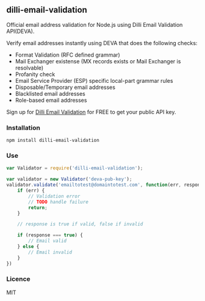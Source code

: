 ## dilli-email-validation

Official email address validation for Node.js using Dilli Email Validation API(DEVA).

Verify email addresses instantly using DEVA that does the following checks:
- Format Validation (RFC defined grammar)
- Mail Exchanger existense (MX records exists or Mail Exchanger is resolvable)
- Profanity check
- Email Service Provider (ESP) specific local-part grammar rules
- Disposable/Temporary email addresses
- Blacklisted email addresses
- Role-based email addresses

Sign up for [Dilli Email Validation](https://www.dillilabs.com/products/email-validation-api/) for FREE to get your public API key. 

### Installation

```
npm install dilli-email-validation
```

### Use

```javascript
var Validator = require('dilli-email-validation');

var validator = new Validator('deva-pub-key');
validator.validate('emailtotest@domaintotest.com', function(err, response) {
	if (err) {
		// Validation error
		// TODO handle failure
		return;
	}

	// response is true if valid, false if invalid

	if (response === true) {
		// Email valid
	} else {
		// Email invalid
	}
})
```

### Licence

MIT